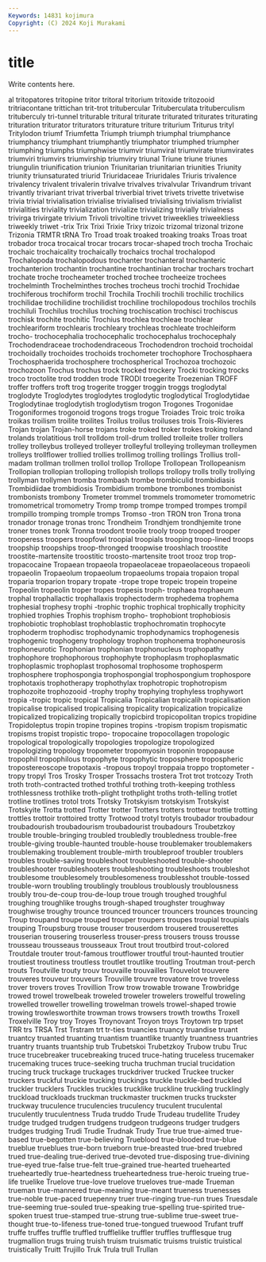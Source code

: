 ```yaml
---
Keywords: 14831 kojimura
Copyright: (C) 2024 Koji Murakami
---
```


# title

Write contents here.



al tritopatores tritopine tritor
tritoral tritorium tritoxide tritozooid tritriacontane trittichan trit-trot tritubercular Trituberculata trituberculism
trituberculy tri-tunnel triturable tritural triturate triturated triturates triturating trituration triturator
triturators triturature triture triturium Triturus trityl Tritylodon triumf Triumfetta Triumph
triumph triumphal triumphance triumphancy triumphant triumphantly triumphator triumphed triumpher triumphing
triumphs triumphwise triumvir triumviral triumvirate triumvirates triumviri triumvirs triumvirship triumviry
triunal Triune triune triunes triungulin triunification triunion Triunitarian triunitarian triunities
Triunity triunity triunsaturated triurid Triuridaceae Triuridales Triuris trivalence trivalency trivalent
trivalerin trivalve trivalves trivalvular Trivandrum trivant trivantly trivariant trivat triverbal
triverbial trivet trivets trivette trivetwise trivia trivial trivialisation trivialise trivialised
trivialising trivialism trivialist trivialities triviality trivialization trivialize trivializing trivially trivialness
trivirga trivirgate trivium Trivoli trivoltine trivvet triweeklies triweekliess triweekly triwet
-trix Trix Trixi Trixie Trixy trizoic trizomal trizonal trizone Trizonia
TRMTR tRNA Tro Troad troak troaked troaking troaks Troas troat
trobador troca trocaical trocar trocars trocar-shaped troch trocha Trochaic trochaic
trochaicality trochaically trochaics trochal trochalopod Trochalopoda trochalopodous trochanter trochanteral trochanteric
trochanterion trochantin trochantine trochantinian trochar trochars trochart trochate troche trocheameter
troched trochee trocheeize trochees trochelminth Trochelminthes troches trocheus trochi trochid
Trochidae trochiferous trochiform trochil Trochila Trochili trochili trochilic trochilics trochilidae
trochilidine trochilidist trochiline trochilopodous trochilos trochils trochiluli Trochilus trochilus troching
trochiscation trochisci trochiscus trochisk trochite trochitic Trochius trochlea trochleae trochlear
trochleariform trochlearis trochleary trochleas trochleate trochleiform trocho- trochocephalia trochocephalic trochocephalus
trochocephaly Trochodendraceae trochodendraceous Trochodendron trochoid trochoidal trochoidally trochoides trochoids trochometer
trochophore Trochosphaera Trochosphaerida trochosphere trochospherical Trochozoa trochozoic trochozoon Trochus trochus
trock trocked trockery Trocki trocking trocks troco troctolite trod trodden
trode TRODI troegerite Troezenian TROFF troffer troffers troft trog trogerite
trogger troggin troggs troglodytal troglodyte Troglodytes troglodytes troglodytic troglodytical Troglodytidae
Troglodytinae troglodytish troglodytism trogon Trogones Trogonidae Trogoniformes trogonoid trogons trogs
trogue Troiades Troic troic troika troikas troilism troilite troilites Troilus
troilus troiluses trois Trois-Rivieres Trojan trojan Trojan-horse trojans troke troked
troker trokes troking troland trolands trolatitious troll trolldom troll-drum trolled
trolleite troller trollers trolley trolleybus trolleyed trolleyer trolleyful trolleying trolleyman
trolleymen trolleys trollflower trollied trollies trollimog trolling trollings Trollius troll-madam
trollman trollmen trollol trollop Trollope Trollopean Trollopeanism Trollopian trollopian trolloping
trollopish trollops trollopy trolls trolly trollying trollyman trollymen tromba trombash
trombe trombiculid trombidiasis Trombidiidae trombidiosis Trombidium trombone trombones trombonist trombonists
trombony Trometer trommel trommels tromometer tromometric tromometrical tromometry Tromp tromp
trompe tromped trompes trompil trompillo tromping tromple tromps Tromso -tron
TRON tron Trona trona tronador tronage tronas tronc Trondheim Trondhjem
trondhjemite trone troner trones tronk Tronna troodont troolie trooly troop
trooped trooper trooperess troopers troopfowl troopial troopials trooping troop-lined troops
troopship troopships troop-thronged troopwise trooshlach troostite troostite-martensite troostitic troosto-martensite troot
trooz trop trop- tropacocaine Tropaean tropaeola tropaeolaceae tropaeolaceous tropaeoli tropaeolin
Tropaeolum tropaeolum tropaeolums tropaia tropaion tropal troparia troparion tropary tropate
-trope trope tropeic tropein tropeine Tropeolin tropeolin troper tropes tropesis
troph- trophaea trophaeum trophal trophallactic trophallaxis trophectoderm trophedema trophema trophesial
trophesy trophi -trophic trophic trophical trophically trophicity trophied trophies Trophis
trophism tropho- trophobiont trophobiosis trophobiotic trophoblast trophoblastic trophochromatin trophocyte trophoderm
trophodisc trophodynamic trophodynamics trophogenesis trophogenic trophogeny trophology trophon trophonema trophoneurosis
trophoneurotic Trophonian trophonian trophonucleus trophopathy trophophore trophophorous trophophyte trophoplasm trophoplasmatic
trophoplasmic trophoplast trophosomal trophosome trophosperm trophosphere trophospongia trophospongial trophospongium trophospore
trophotaxis trophotherapy trophothylax trophotropic trophotropism trophozoite trophozooid -trophy trophy trophying
trophyless trophywort tropia -tropic tropic tropical Tropicalia Tropicalian tropicalih tropicalisation
tropicalise tropicalised tropicalising tropicality tropicalization tropicalize tropicalized tropicalizing tropically tropicbird
tropicopolitan tropics tropidine Tropidoleptus tropin tropine tropines tropins -tropism tropism
tropismatic tropisms tropist tropistic tropo- tropocaine tropocollagen tropologic tropological tropologically
tropologies tropologize tropologized tropologizing tropology tropometer tropomyosin troponin tropopause tropophil
tropophilous tropophyte tropophytic troposphere tropospheric tropostereoscope tropotaxis -tropous tropoyl troppaia
troppo troptometer -tropy tropyl Tros Trosky Trosper Trossachs trostera Trot
trot trotcozy Troth troth troth-contracted trothed trothful trothing troth-keeping trothless
trothlessness trothlike troth-plight trothplight troths troth-telling trotlet trotline trotlines trotol
trots Trotsky Trotskyism trotskyism Trotskyist Trotskyite Trotta trotted Trotter trotter
Trotters trotters trotteur trottie trotting trottles trottoir trottoired trotty Trotwood
trotyl trotyls troubador troubadour troubadourish troubadourism troubadourist troubadours Troubetzkoy trouble
trouble-bringing troubled troubledly troubledness trouble-free trouble-giving trouble-haunted trouble-house troublemaker troublemakers
troublemaking troublement trouble-mirth troubleproof troubler troublers troubles trouble-saving troubleshoot troubleshooted
trouble-shooter troubleshooter troubleshooters troubleshooting troubleshoots troubleshot troublesome troublesomely troublesomeness troublesshot
trouble-tossed trouble-worn troubling troublingly troublous troublously troublousness troubly trou-de-coup trou-de-loup
troue trough troughed troughful troughing troughlike troughs trough-shaped troughster troughway
troughwise troughy trounce trounced trouncer trouncers trounces trouncing Troup troupand
troupe trouped trouper troupers troupes troupial troupials trouping Troupsburg trouse
trouser trouserdom trousered trouserettes trouserian trousering trouserless trouser-press trousers trouss
trousse trousseau trousseaus trousseaux Trout trout troutbird trout-colored Troutdale trouter
trout-famous troutflower troutful trout-haunted troutier troutiest troutiness troutless troutlet troutlike
troutling Troutman trout-perch trouts Troutville trouty trouv trouvaille trouvailles Trouvelot
trouvere trouveres trouveur trouveurs Trouville trouvre trovatore trove troveless trover
trovers troves Trovillion Trow trow trowable trowane Trowbridge trowed trowel
trowelbeak troweled troweler trowelers trowelful troweling trowelled troweller trowelling trowelman
trowels trowel-shaped trowie trowing trowlesworthite trowman trows trowsers trowth trowths
Troxell Troxelville Troy troy Troyes Troynovant Troyon troys Troytown trp
trpset TRR trs TRSA Trst Trstram trt tr-ties truancies truancy
truandise truant truantcy truanted truanting truantism truantlike truantly truantness truantries
truantry truants truantship trub Trubetskoi Trubetzkoy Trubow trubu Truc truce
trucebreaker trucebreaking truced truce-hating truceless trucemaker trucemaking truces truce-seeking trucha
truchman trucial trucidation trucing truck truckage truckages truckdriver trucked Truckee
trucker truckers truckful truckie trucking truckings truckle truckle-bed truckled truckler
trucklers Truckles truckles trucklike truckline truckling trucklingly truckload truckloads truckman
truckmaster truckmen trucks truckster truckway truculence truculencies truculency truculent truculental
truculently truculentness Truda truddo Trude Trudeau trudellite Trudey trudge trudged
trudgen trudgens trudgeon trudgeons trudger trudgers trudges trudging Trudi Trudie
Trudnak Trudy True true true-aimed true-based true-begotten true-believing Trueblood true-blooded
true-blue trueblue trueblues true-born trueborn true-breasted true-bred truebred trued true-dealing
true-derived true-devoted true-disposing true-divining true-eyed true-false true-felt true-grained true-hearted truehearted
trueheartedly true-heartedness trueheartedness true-heroic trueing true-life truelike Truelove true-love truelove
trueloves true-made Trueman trueman true-mannered true-meaning true-meant trueness truenesses true-noble
true-paced truepenny truer true-ringing true-run trues Truesdale true-seeming true-souled true-speaking
true-spelling true-spirited true-spoken truest true-stamped true-strung true-sublime true-sweet true-thought true-to-lifeness
true-toned true-tongued truewood Trufant truff truffe truffes truffle truffled trufflelike
truffler truffles trufflesque trug trugmallion trugs truing truish truism truismatic
truisms truistic truistical truistically Truitt Trujillo Truk Trula trull Trullan
